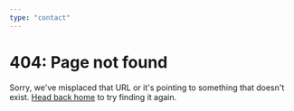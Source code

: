 ```yaml
---
type: "contact"
---
```


<div class="page">
  <h1 class="page-title">404: Page not found</h1>
  <p class="lead">Sorry, we've misplaced that URL or it's pointing to something that doesn't exist. <a href="/">Head back home</a> to try finding it again.</p>
</div>

